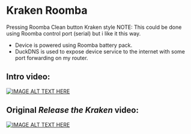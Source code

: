 # Kraken Roomba
Pressing Roomba Clean button Kraken style
NOTE:
This could be done using Roomba control port (serial) but i like it this way.

- Device is powered using Roomba battery pack.
- DuckDNS is used to expose device service to the internet with some port forwarding on my router.

## Intro video:
[![IMAGE ALT TEXT HERE](https://img.youtube.com/vi/JdULD7TMrrI/0.jpg)](https://www.youtube.com/watch?v=JdULD7TMrrI)

## Original _Release the Kraken_ video:
[![IMAGE ALT TEXT HERE](https://img.youtube.com/vi/38AYeNGjqg0/0.jpg)](https://www.youtube.com/watch?v=38AYeNGjqg0)
